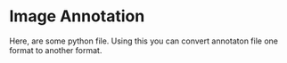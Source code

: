 # Image Annotation
 Here, are some python file. Using this you can convert annotaton file one format to another format.
